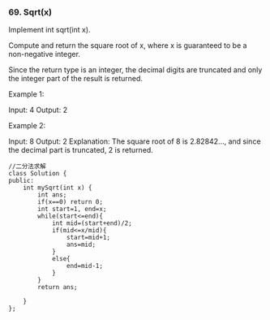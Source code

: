 ### 69. Sqrt(x)
Implement int sqrt(int x).

Compute and return the square root of x, where x is guaranteed to be a non-negative integer.

Since the return type is an integer, the decimal digits are truncated and only the integer part of the result is returned.

Example 1:

Input: 4
Output: 2

Example 2:

Input: 8
Output: 2
Explanation: The square root of 8 is 2.82842..., and since 
             the decimal part is truncated, 2 is returned.
             
```
//二分法求解
class Solution {
public:
    int mySqrt(int x) {
        int ans;
        if(x==0) return 0;
        int start=1, end=x;
        while(start<=end){
            int mid=(start+end)/2;
            if(mid<=x/mid){
                start=mid+1;
                ans=mid;
            }
            else{
                end=mid-1;
            }
        }
        return ans;
        
    }
};

```

